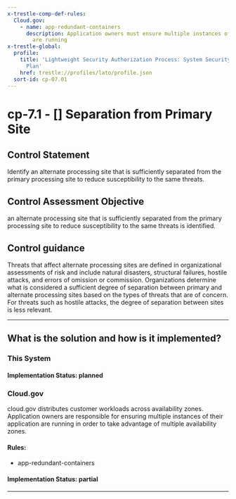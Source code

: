```yaml
---
x-trestle-comp-def-rules:
  Cloud.gov:
    - name: app-redundant-containers
      description: Application owners must ensure multiple instances of application
        are running
x-trestle-global:
  profile:
    title: 'Lightweight Security Authorization Process: System Security and Privacy
      Plan'
    href: trestle://profiles/lato/profile.json
  sort-id: cp-07.01
---
```


# cp-7.1 - \[\] Separation from Primary Site

## Control Statement

Identify an alternate processing site that is sufficiently separated from the primary processing site to reduce susceptibility to the same threats.

## Control Assessment Objective

an alternate processing site that is sufficiently separated from the primary processing site to reduce susceptibility to the same threats is identified.

## Control guidance

Threats that affect alternate processing sites are defined in organizational assessments of risk and include natural disasters, structural failures, hostile attacks, and errors of omission or commission. Organizations determine what is considered a sufficient degree of separation between primary and alternate processing sites based on the types of threats that are of concern. For threats such as hostile attacks, the degree of separation between sites is less relevant.

______________________________________________________________________

## What is the solution and how is it implemented?

<!-- For implementation status enter one of: implemented, partial, planned, alternative, not-applicable -->

<!-- Note that the list of rules under ### Rules: is read-only and changes will not be captured after assembly to JSON -->

### This System

<!-- Add implementation prose for the main This System component for control: cp-7.1 -->

#### Implementation Status: planned

### Cloud.gov

cloud.gov distributes customer workloads across availability zones. Application owners are responsible for ensuring multiple instances of their application are running in order to take advantage of multiple availability zones.

#### Rules:

  - app-redundant-containers

#### Implementation Status: partial

______________________________________________________________________
